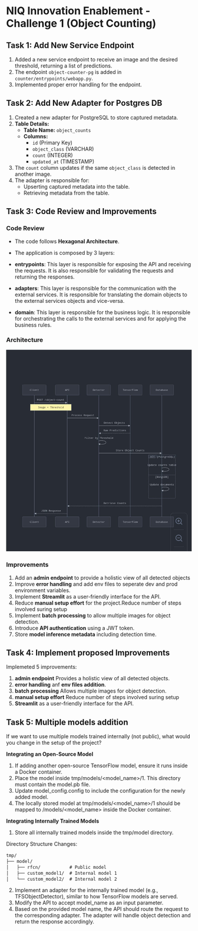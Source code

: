 # NIQ Innovation Enablement - Challenge 1 (Object Counting)

## Task 1: Add New Service Endpoint
1. Added a new service endpoint to receive an image and the desired threshold, returning a list of predictions.
2. The endpoint `object-counter-pg` is added in `counter/entrypoints/webapp.py`.
3. Implemented proper error handling for the endpoint.

## Task 2: Add New Adapter for Postgres DB
1. Created a new adapter for PostgreSQL to store captured metadata.
2. **Table Details:**
   - **Table Name:** `object_counts`
   - **Columns:**
     - `id` (Primary Key)
     - `object_class` (VARCHAR)
     - `count` (INTEGER)
     - `updated_at` (TIMESTAMP)
3. The `count` column updates if the same `object_class` is detected in another image.
4. The adapter is responsible for:
   - Upserting captured metadata into the table.
   - Retrieving metadata from the table.

## Task 3: Code Review and Improvements

### Code Review
- The code follows **Hexagonal Architecture**.

- The application is composed by 3 layers:

- **entrypoints**: This layer is responsible for exposing the API and receiving the requests. It is also responsible for validating the requests and returning the responses.

- **adapters**: This layer is responsible for the communication with the external services. It is responsible for translating the domain objects to the external services objects and vice-versa.

- **domain**: This layer is responsible for the business logic. It is responsible for orchestrating the calls to the external services and for applying the business rules.


### Architecture
![Model Architecture](./architecture.jpeg)


### Improvements
1. Add an **admin endpoint** to provide a holistic view of all detected objects
2. Improve **error handling** and add env files to seperate dev and prod environment variables.
3. Implement **Streamlit** as a user-friendly interface for the API.
4. Reduce **manual setup effort** for the project.Reduce number of steps involved suring setup
5. Implement **batch processing** to allow multiple images for object detection.
6. Introduce **API authentication** using a JWT token. 
7. Store **model inference metadata** including detection time.

## Task 4: Implement proposed Improvements

Implemeted 5 improvements:
1. **admin endpoint** Provides a holistic view of all detected objects.
2. **error handling** anf **env files addition**.
3. **batch processing** Allows multiple images for object detection. 
4. **manual setup effort** Reduce number of steps involved suring setup 
5. **Streamlit** as a user-friendly interface for the API.

## Task 5: Multiple models addition

If we want to use multiple models trained internally (not public), what would you
change in the setup of the project?

**Integrating an Open-Source Model**
1. If adding another open-source TensorFlow model, ensure it runs inside a Docker container.
2. Place the model inside tmp/models/<model_name>/1. This directory must contain the model.pb file.
3. Update model_config.config to include the configuration for the newly added model.
4. The locally stored model at tmp/models/<model_name>/1 should be mapped to /models/<model_name> inside the Docker container.

**Integrating Internally Trained Models**
1. Store all internally trained models inside the tmp/model directory.

Directory Structure Changes:
```
tmp/
├── model/
│   ├── rfcn/           # Public model
│   ├── custom_model1/  # Internal model 1
│   └── custom_model2/  # Internal model 2
```
2. Implement an adapter for the internally trained model (e.g., TFSObjectDetector), similar to how TensorFlow models are served.
3. Modify the API to accept model_name as an input parameter.
4. Based on the provided model name, the API should route the request to the corresponding adapter. The adapter will handle object detection and return the response accordingly.
